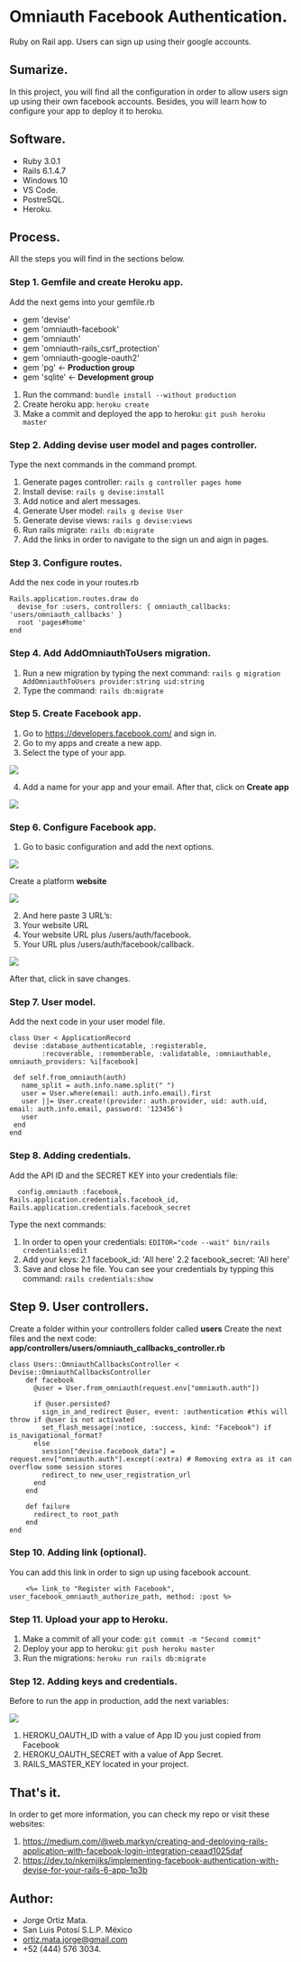 # Omniauth Facebook Authentication.

Ruby on Rail app. Users can sign up using their google accounts.

## Sumarize.

In this project, you will find all the configuration in order
to allow users sign up using their own facebook accounts.
Besides, you will learn how to configure your app to deploy it
to heroku.

## Software.

* Ruby 3.0.1
* Rails 6.1.4.7
* Windows 10
* VS Code.
* PostreSQL.
* Heroku.

## Process.

All the steps you will find in the sections below.

### Step 1. Gemfile and create Heroku app.

Add the next gems into your gemfile.rb

* gem 'devise'
* gem 'omniauth-facebook'
* gem 'omniauth'
* gem 'omniauth-rails_csrf_protection'
* gem 'omniauth-google-oauth2'
* gem 'pg' <- **Production group**
* gem 'sqlite' <- **Development group**

1. Run the command: `bundle install --without production`
2. Create heroku app: `heroku create`
3. Make a commit and deployed the app to heroku: `git push heroku master`

### Step 2. Adding devise user model and pages controller.

Type the next commands in the command prompt.

1. Generate pages controller: `rails g controller pages home`
2. Install devise: `rails g devise:install`
3. Add notice and alert messages.
4. Generate User model: `rails g devise User`
5. Generate devise views: `rails g devise:views`
6. Run rails migrate: `rails db:migrate`
7. Add the links in order to navigate to the sign un and aign in pages.

### Step 3. Configure routes.

Add the nex code in your routes.rb

```
Rails.application.routes.draw do
  devise_for :users, controllers: { omniauth_callbacks: 'users/omniauth_callbacks' }
  root 'pages#home'
end
```

 ### Step 4. Add AddOmniauthToUsers migration.

1. Run a new migration by typing the next command: `rails g migration AddOmniauthToUsers provider:string uid:string`
2. Type the command: `rails db:migrate`

### Step 5. Create Facebook app.

1. Go to https://developers.facebook.com/ and sign in.
2. Go to my apps and create a new app.
3. Select the type of your app.

![](app/assets/images/image-1.PNG)

4. Add a name for your app and your email. After that, click on **Create app**

![](app/assets/images/image-2.PNG)

### Step 6. Configure Facebook app.

1. Go to basic configuration and add the next options.

![](app/assets/images/image-3.PNG)

Create a platform **website**

![](app/assets/images/image-4.PNG)

2. And here paste 3 URL’s: 
3. Your website URL 
4. Your website URL plus /users/auth/facebook.
5. Your URL plus /users/auth/facebook/callback.

![](app/assets/images/image-5.PNG)

After that, click in save changes.

 ### Step 7. User model.

 Add the next code in your user model file.

 ```
 class User < ApplicationRecord
  devise :database_authenticatable, :registerable,
         :recoverable, :rememberable, :validatable, :omniauthable, omniauth_providers: %i[facebook]

  def self.from_omniauth(auth)
    name_split = auth.info.name.split(" ")
    user = User.where(email: auth.info.email).first
    user ||= User.create!(provider: auth.provider, uid: auth.uid, email: auth.info.email, password: '123456')
    user
  end
end
 ```
### Step 8. Adding credentials.

Add the API ID and the SECRET KEY into your credentials file:
```
  config.omniauth :facebook, Rails.application.credentials.facebook_id, Rails.application.credentials.facebook_secret
```

Type the next commands:

1. In order to open your credentials: `EDITOR="code --wait" bin/rails credentials:edit`
2. Add your keys:
    2.1 facebook_id: 'All here'
    2.2 facebook_secret: 'All here'
3. Save and close he file. You can see your credentials by typping this command: `rails credentials:show`

## Step 9. User controllers.

Create a folder within your controllers folder called **users**
Create the next files and the next code:
**app/controllers/users/omniauth_callbacks_controller.rb**
```
class Users::OmniauthCallbacksController < Devise::OmniauthCallbacksController
    def facebook
      @user = User.from_omniauth(request.env["omniauth.auth"])
  
      if @user.persisted?
        sign_in_and_redirect @user, event: :authentication #this will throw if @user is not activated
        set_flash_message(:notice, :success, kind: "Facebook") if is_navigational_format?
      else
        session["devise.facebook_data"] = request.env["omniauth.auth"].except(:extra) # Removing extra as it can overflow some session stores
        redirect_to new_user_registration_url
      end
    end
  
    def failure
      redirect_to root_path
    end
end
```
### Step 10. Adding link (optional).

You can add this link in order to sign up using facebook account.
```
    <%= link_to "Register with Facebook", user_facebook_omniauth_authorize_path, method: :post %>

```
### Step 11. Upload your app to Heroku.

1. Make a commit of all your code: `git commit -m "Second commit"`
2. Deploy your app to heroku: `git push heroku master`
3. Run the migrations: `heroku run rails db:migrate`

### Step 12. Adding keys and credentials.

Before to run the app in production, add the next variables:

![](app/assets/images/image-5.PNG)

1. HEROKU_OAUTH_ID with a value of App ID you just copied from Facebook
2. HEROKU_OAUTH_SECRET with a value of App Secret.
3. RAILS_MASTER_KEY located in your project.

## That's it.

In order to get more information, you can check my repo or visit these websites:

1. https://medium.com/@web.markyn/creating-and-deploying-rails-application-with-facebook-login-integration-ceaad1025daf
2. https://dev.to/nkemjiks/implementing-facebook-authentication-with-devise-for-your-rails-6-app-1p3b

## Author:

* Jorge Ortiz Mata.
* San Luis Potosí S.L.P. México
* ortiz.mata.jorge@gmail.com
* +52 (444) 576 3034.